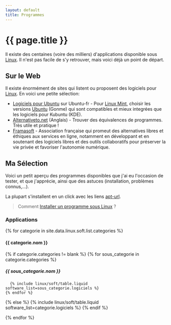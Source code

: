 ```yaml
---
layout: default
title: Programmes
---
```


# {{ page.title }}

Il existe des centaines (voire des milliers) d'applications disponible sous [Linux](../README.md). Il n'est pas facile de s'y retrouver, mais voici déjà un point de départ.

## Sur le Web

Il existe énormément de sites qui listent ou proposent des logiciels
pour [Linux](../README.md). En voici une petite sélection:

- [Logiciels pour Ubuntu](http://doc.ubuntu-fr.org/logiciels) sur Ubuntu-fr - Pour [Linux Mint](../dist/Mint.md), choisir les versions [Ubuntu](../dist/Ubuntu.md) (Gonme) qui sont compatibles et mieux integrées que les logiciels pour Kubuntu (KDE).
- [Alternativeto.net](http://alternativeto.net/) (Anglais) - Trouver des équivalences de programmes. Très utile et pratique !
- [Framasoft](http://www.framasoft.net/) - Association française qui promeut des alternatives libres et éthiques aux services en ligne, notamment en développant et en soutenant des logiciels libres et des outils collaboratifs pour préserver la vie privée et favoriser l'autonomie numérique.

## Ma Sélection

Voici un petit aperçu des programmes disponibles que j'ai eu l'occasion de tester, et que j'apprécie, ainsi que des astuces (installation, problèmes connus,...).

La plupart s'installent en un click avec les liens [apt-url](../system/apturl).

> Comment [Installer un programme sous Linux](../system/Installer_un_programme_sous_Linux.md) ?

### Applications

{% for categorie in site.data.linux.soft.list.categories %}

#### {{ categorie.nom }}

  {% if categorie.categories != blank %}
    {% for sous_categorie in categorie.categories %}

##### {{ sous_categorie.nom }}

      {% include linux/soft/table.liquid software_list=sous_categorie.logiciels %}
    {% endfor %}
  {% else %}
      {% include linux/soft/table.liquid software_list=categorie.logiciels %}
  {% endif %}

{% endfor %}
